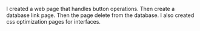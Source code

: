 I created a web page that handles button operations.
Then create a database link page.
Then the page delete from the database.
I also created css optimization pages for interfaces.
